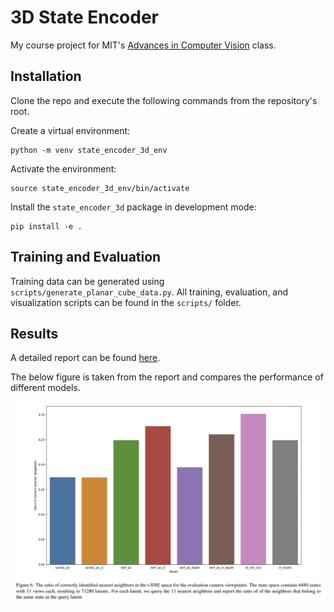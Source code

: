 # 3D State Encoder

My course project for MIT's [Advances in Computer Vision](http://6.8300.csail.mit.edu/sp23/) class.

## Installation

Clone the repo and execute the following commands from the repository's root.

Create a virtual environment:
```
python -m venv state_encoder_3d_env
```

Activate the environment:
```
source state_encoder_3d_env/bin/activate
```

Install the `state_encoder_3d` package in development mode:
```
pip install -e .
```

## Training and Evaluation

Training data can be generated using `scripts/generate_planar_cube_data.py`.
All training, evaluation, and visualization scripts can be found in the `scripts/` folder.

## Results

A detailed report can be found [here](./state_encoder_3d_report.pdf).

The below figure is taken from the report and compares the performance of different models.

![tSNE_neighbors_comparison](./tSNE_neighbors_comparison.png)
